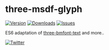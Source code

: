 # three-msdf-glyph

<p>
  <a href="https://www.npmjs.com/package/three-msdf-glyph"><img src="https://img.shields.io/npm/v/three-msdf-glyph" alt="Version"></a>
  <a href="https://www.npmjs.com/package/three-msdf-glyph"><img src="https://img.shields.io/npm/dy/three-msdf-glyph" alt="Downloads"></a>
  <a href="https://github.com/trinketmage/three-msdf-glyph/issues"><img src="https://img.shields.io/github/issues/trinketmage/three-msdf-glyph" alt="Issues"></a>
</p>

ES6 adaptation of [three-bmfont-text](https://github.com/Experience-Monks/three-bmfont-text) and more..

<p>
  <a href="https://twitter.com/remuemeninge"><img src="https://img.shields.io/twitter/follow/remuemeninge?style=social" alt="Twitter"></a>
</p>
